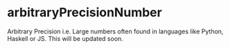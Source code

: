 # arbitraryPrecisionNumber
Arbitrary Precision i.e. Large numbers often found in languages like Python, Haskell or JS. 
This will be updated soon.
